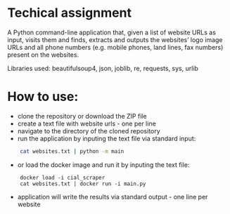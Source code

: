 # Techical assignment

A Python command-line application that, given a list of website URLs as input, visits them
and finds, extracts and outputs the websites’ logo image URLs and all phone numbers (e.g.
mobile phones, land lines, fax numbers) present on the websites.

Libraries used: beautifulsoup4, json, joblib, re, requests, sys, urlib

# How to use: 

- clone the repository or download the ZIP file
- create a text file with website urls - one per line
- navigate to the directory of the cloned repository
- run the application by inputing the text file via standard input:
```Bash 
	cat websites.txt | python -m main
```
- or load the docker image and run it by inputing the text file:
```docker
	docker load -i cial_scraper
	cat websites.txt | docker run -i main.py
```
- application will write the results via standard output - one line per website
